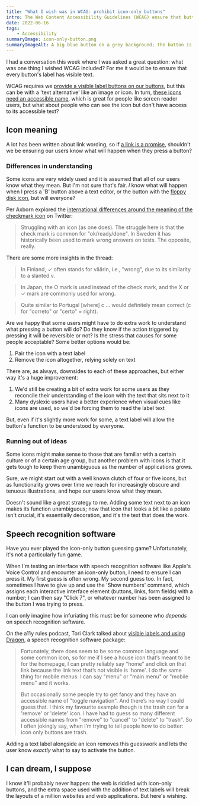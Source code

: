 ```yaml
---
title: "What I wish was in WCAG: prohibit icon-only buttons"
intro: The Web Content Accessibility Guidelines (WCAG) ensure that buttons have a programmatical accessible name, but it doesn't have to be visible.
date: 2022-06-16
tags:
    - Accessibility
summaryImage: icon-only-button.png
summaryImageAlt: A big blue button on a grey background; the button is labelled with a question mark icon.
---
```


I had a conversation this week where I was asked a great question: what was one thing I wished WCAG included? For me it would be to ensure that every button's label has visible text.

WCAG requires we [provide a visible label buttons on our buttons](https://www.w3.org/TR/WCAG21/#headings-and-labels), but this can be with a 'text alternative' like an image or icon. In turn, [these icons need an accessible name](https://www.w3.org/TR/WCAG21/#text-alternatives), which is great for people like screen reader users, but what about people who can see the icon but don't have access to its accessible text?


## Icon meaning

A lot has been written about link wording, so if [a link is a promise](https://www.nngroup.com/articles/link-promise/), shouldn't we be ensuring our users know what will happen when they press a button?

### Differences in understanding

Some icons are very widely used and it is assumed that all of our users know what they mean. But I'm not sure that's fair. *I* know what will happen when I press a 'B' button above a text editor, or the button with the [floppy disk icon](https://www.hanselman.com/blog/the-floppy-disk-means-save-and-14-other-old-people-icons-that-dont-make-sense-anymore), but will everyone?

Per Axborn explored the [international differences around the meaning of the checkmark icon](https://twitter.com/axbom/status/1437687684508659713?s=21&t=TsIMCi7SN7UzfotcnaZSAg) on Twitter:

> Struggling with an icon (as one does). The struggle here is that the check mark is common for "ok/ready/done". In Sweden it has historically been used to mark wrong answers on tests. The opposite, really.

There are some more insights in the thread:

> In Finland, ✓ often stands for väärin, i.e., "wrong", due to its similarity to a slanted v.

> In Japan, the O mark is used instead of the check mark, and the X or ✓ mark are commonly used for wrong.

> Quite similar to Portugal [where] c … would definitely mean correct (c for "correto" or "certo" = right).

Are we happy that some users might have to do extra work to understand what pressing a button will do? Do they know if the action triggered by pressing it will be reversible or not? Is the stress that causes for some people acceptable? Some better options would be:

1. Pair the icon with a text label
2. Remove the icon altogether, relying solely on text

There are, as always, downsides to each of these approaches, but either way it's a huge improvement:

1. We'd still be creating a bit of extra work for some users as they reconcile their understanding of the icon with the text that sits next to it
2. Many dyslexic users have a better experience when visual cues like icons are used, so we'd be forcing them to read the label text

But, even if it's slightly more work for some, a text label will allow the button's function to be understood by everyone.

### Running out of ideas

Some icons might make sense to those that are familiar with a certain culture or of a certain age group, but another problem with icons is that it gets tough to keep them unambiguous as the number of applications grows.

Sure, we might start out with a well known clutch of four or five icons, but as functionality grows over time we reach for increasingly obscure and tenuous illustrations, and hope our users know what they mean.

Doesn't sound like a great strategy to me. Adding some text next to an icon makes its function unambiguous; now that icon that looks a bit like a potato isn't crucial, it's essentially decoration, and it's the text that does the work.


## Speech recognition software

Have you ever played the icon-only button guessing game? Unfortunately, it's not a particularly fun game.

When I'm testing an interface with speech recognition software like Apple's Voice Control and encounter an icon-only button, I need to ensure I can press it. My first guess is often wrong. My second guess too. In fact, sometimes I have to give up and use the 'Show numbers' command, which assigns each interactive interface element (buttons, links, form fields) with a number; I can then say "Click 7", or whatever number has been assigned to the button I was trying to press.

I can only imagine how infuriating this must be for someone who *depends* on speech recognition software.

On the a11y rules podcast, Tori Clark talked about [visible labels and using Dragon](https://a11yrules.com/podcast/tori-clark-talks-about-visible-labels-and-dragon/), a speech recognition software package:

> Fortunately, there does seem to be some common language and some common icon, so for me if I see a house icon that’s meant to be for the homepage, I can pretty reliably say "home" and click on that link because the link text that’s not visible is 'home'. I do the same thing for mobile menus: I can say "menu" or "main menu" or "mobile menu" and it works.
> 
> But occasionally some people try to get fancy and they have an accessible name of "toggle navigation". And there’s no way I could guess that. I think my favourite example though is the trash can for a 'remove' or 'delete' icon. I have had to guess so many different accessible names from "remove" to "cancel" to "delete" to "trash". So I often jokingly say, when I’m trying to tell people how to do better: icon only buttons are trash.

Adding a text label alongside an icon removes this guesswork and lets the user know *exactly* what to say to activate the button.


## I can dream, I suppose

I know it'll probably never happen: the web is riddled with icon-only buttons, and the extra space used with the addition of text labels will break the layouts of a million websites and web applications. But here's wishing.
